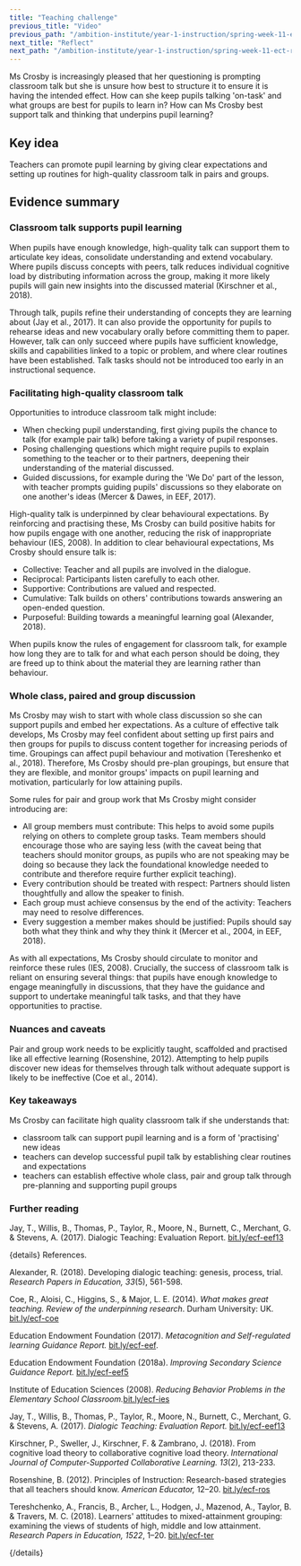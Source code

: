 ```yaml
---
title: "Teaching challenge"
previous_title: "Video"
previous_path: "/ambition-institute/year-1-instruction/spring-week-11-ect-video"
next_title: "Reflect"
next_path: "/ambition-institute/year-1-instruction/spring-week-11-ect-reflect"
---
```


Ms Crosby is increasingly pleased that her questioning is prompting classroom talk but she is unsure how best to structure it to ensure it is having the intended effect. How can she keep pupils talking 'on-task' and what groups are best for pupils to learn in? How can Ms Crosby best support talk and thinking that underpins pupil learning?

## Key idea

Teachers can promote pupil learning by giving clear expectations and setting up routines for high-quality classroom talk in pairs and groups.

## Evidence summary

### Classroom talk supports pupil learning

When pupils have enough knowledge, high-quality talk can support them to articulate key ideas, consolidate understanding and extend vocabulary. Where pupils discuss concepts with peers, talk reduces individual cognitive load by distributing information across the group, making it more likely pupils will gain new insights into the discussed material (Kirschner et al., 2018).

Through talk, pupils refine their understanding of concepts they are learning about (Jay et al., 2017). It can also provide the opportunity for pupils to rehearse ideas and new vocabulary orally before committing them to paper. However, talk can only succeed where pupils have sufficient knowledge, skills and capabilities linked to a topic or problem, and where clear routines have been established. Talk tasks should not be introduced too early in an instructional sequence.

### Facilitating high-quality classroom talk

Opportunities to introduce classroom talk might include:

- When checking pupil understanding, first giving pupils the chance to talk (for example pair talk) before taking a variety of pupil responses.
- Posing challenging questions which might require pupils to explain something to the teacher or to their partners, deepening their understanding of the material discussed.
- Guided discussions, for example during the 'We Do' part of the lesson, with teacher prompts guiding pupils' discussions so they elaborate on one another's ideas (Mercer & Dawes, in EEF, 2017).

High-quality talk is underpinned by clear behavioural expectations. By reinforcing and practising these, Ms Crosby can build positive habits for how pupils engage with one another, reducing the risk of inappropriate behaviour (IES, 2008). In addition to clear behavioural expectations, Ms Crosby should ensure talk is:

- Collective: Teacher and all pupils are involved in the dialogue.
- Reciprocal: Participants listen carefully to each other.
- Supportive: Contributions are valued and respected.
- Cumulative: Talk builds on others' contributions towards answering an open-ended question.
- Purposeful: Building towards a meaningful learning goal (Alexander, 2018).

When pupils know the rules of engagement for classroom talk, for example how long they are to talk for and what each person should be doing, they are freed up to think about the material they are learning rather than behaviour.

### Whole class, paired and group discussion

Ms Crosby may wish to start with whole class discussion so she can support pupils and embed her expectations. As a culture of effective talk develops, Ms Crosby may feel confident about setting up first pairs and then groups for pupils to discuss content together for increasing periods of time. Groupings can affect pupil behaviour and motivation (Tereshenko et al., 2018). Therefore, Ms Crosby should pre-plan groupings, but ensure that they are flexible, and monitor groups' impacts on pupil learning and motivation, particularly for low attaining pupils.

Some rules for pair and group work that Ms Crosby might consider introducing are:

- All group members must contribute: This helps to avoid some pupils relying on others to complete group tasks. Team members should encourage those who are saying less (with the caveat being that teachers should monitor groups, as pupils who are not speaking may be doing so because they lack the foundational knowledge needed to contribute and therefore require further explicit teaching).
- Every contribution should be treated with respect: Partners should listen thoughtfully and allow the speaker to finish.
- Each group must achieve consensus by the end of the activity: Teachers may need to resolve differences.
- Every suggestion a member makes should be justified: Pupils should say both what they think and why they think it (Mercer et al., 2004, in EEF, 2018).

As with all expectations, Ms Crosby should circulate to monitor and reinforce these rules (IES, 2008). Crucially, the success of classroom talk is reliant on ensuring several things: that pupils have enough knowledge to engage meaningfully in discussions, that they have the guidance and support to undertake meaningful talk tasks, and that they have opportunities to practise.

### Nuances and caveats

Pair and group work needs to be explicitly taught, scaffolded and practised like all effective learning (Rosenshine, 2012). Attempting to help pupils discover new ideas for themselves through talk without adequate support is likely to be ineffective (Coe et al., 2014).

### Key takeaways

Ms Crosby can facilitate high quality classroom talk if she understands that:

- classroom talk can support pupil learning and is a form of 'practising' new ideas
- teachers can develop successful pupil talk by establishing clear routines and expectations
- teachers can establish effective whole class, pair and group talk through pre-planning and supporting pupil groups

### Further reading

Jay, T., Willis, B., Thomas, P., Taylor, R., Moore, N., Burnett, C., Merchant, G. & Stevens, A. (2017). Dialogic Teaching: Evaluation Report. [bit.ly/ecf-eef13](http://bit.ly/ecf-eef13)

{details}
References.

Alexander, R. (2018). Developing dialogic teaching: genesis, process, trial. _Research Papers in Education, 33_(5), 561-598.

Coe, R., Aloisi, C., Higgins, S., &amp; Major, L. E. (2014). _What makes great teaching. Review of the underpinning research_. Durham University: UK. <a href="http://bit.ly/ecf-coe">bit.ly/ecf-coe</a>

Education Endowment Foundation (2017). _Metacognition and Self-regulated learning Guidance Report._ <a href="http://bit.ly/ecf-eef">bit.ly/ecf-eef</a>.

Education Endowment Foundation (2018a). _Improving Secondary Science Guidance Report._ <a href="http://bit.ly/ecf-eef5">bit.ly/ecf-eef5</a>

Institute of Education Sciences (2008). _Reducing Behavior Problems in the Elementary School Classroom._<a href="http://bit.ly/ecf-ies">bit.ly/ecf-ies</a>

Jay, T., Willis, B., Thomas, P., Taylor, R., Moore, N., Burnett, C., Merchant, G. &amp; Stevens, A. (2017). _Dialogic Teaching: Evaluation Report._ <a href="http://bit.ly/ecf-eef13">bit.ly/ecf-eef13</a>

Kirschner, P., Sweller, J., Kirschner, F. &amp; Zambrano, J. (2018). From cognitive load theory to collaborative cognitive load theory. _International Journal of Computer-Supported Collaborative Learning. 13_(2), 213-233.

Rosenshine, B. (2012). Principles of Instruction: Research-based strategies that all teachers should know. _American Educator,_ 12–20. <a href="http://bit.ly/ecf-ros">bit.ly/ecf-ros</a>

Tereshchenko, A., Francis, B., Archer, L., Hodgen, J., Mazenod, A., Taylor, B. &amp; Travers, M. C. (2018). Learners' attitudes to mixed-attainment grouping: examining the views of students of high, middle and low attainment. _Research Papers in Education, 1522_, 1–20. <a href="http://bit.ly/ecf-ter">bit.ly/ecf-ter</a>

{/details}
